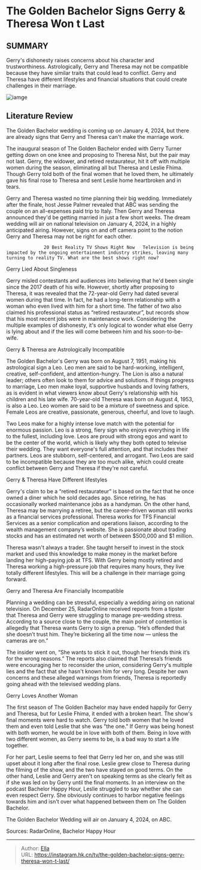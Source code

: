# The Golden Bachelor Signs Gerry &amp; Theresa Won t Last


## SUMMARY 



  Gerry&#39;s dishonesty raises concerns about his character and trustworthiness.   Astrologically, Gerry and Theresa may not be compatible because they have similar traits that could lead to conflict.   Gerry and Theresa have different lifestyles and financial situations that could create challenges in their marriage.  

![iamge](https://static1.srcdn.com/wordpress/wp-content/uploads/2024/01/scheduled-for-saturday-at-2_15-p-m-et-the-golden-bachelor_-signs-gerry-theresa-won-t-last.jpg)

## Literature Review
The Golden Bachelor wedding is coming up on January 4, 2024, but there are already signs that Gerry and Theresa can&#39;t make the marriage work.




The inaugural season of The Golden Bachelor ended with Gerry Turner getting down on one knee and proposing to Theresa Nist, but the pair may not last. Gerry, the widower, and retired restaurateur, hit it off with multiple women during the season, eliminating all but Theresa and Leslie Fhima. Though Gerry told both of the final women that he loved them, he ultimately gave his final rose to Theresa and sent Leslie home heartbroken and in tears.




Gerry and Theresa wasted no time planning their big wedding. Immediately after the finale, host Jesse Palmer revealed that ABC was sending the couple on an all-expenses paid trip to Italy. Then Gerry and Theresa announced they&#39;d be getting married in just a few short weeks. The dream wedding will air on national television on January 4, 2024, in a highly anticipated airing. However, signs on and off camera point to the notion Gerry and Theresa may not be right for each other.

                  20 Best Reality TV Shows Right Now   Television is being impacted by the ongoing entertainment industry strikes, leaving many turning to reality TV. What are the best shows right now?    


 Gerry Lied About Singleness 
          

Gerry misled contestants and audiences into believing that he&#39;d been single since the 2017 death of his wife. However, shortly after proposing to Theresa, it was revealed that the 72-year-old Gerry had dated several women during that time. In fact, he had a long-term relationship with a woman who even lived with him for a short time. The father of two also claimed his professional status as “retired restaurateur”, but records show that his most recent jobs were in maintenance work. Considering the multiple examples of dishonesty, it&#39;s only logical to wonder what else Gerry is lying about and if the lies will come between him and his soon-to-be-wife.






 Gerry &amp; Theresa are Astrologically Incompatible 
          

The Golden Bachelor&#39;s Gerry was born on August 7, 1951, making his astrological sign a Leo. Leo men are said to be hard-working, intelligent, creative, self-confident, and attention-hungry. The Lion is also a natural leader; others often look to them for advice and solutions. If things progress to marriage, Leo men make loyal, supportive husbands and loving fathers, as is evident in what viewers know about Gerry&#39;s relationship with his children and his late wife. 70-year-old Theresa was born on August 4, 1953, is also a Leo. Leo women are said to be a mixture of sweetness and spice. Female Leos are creative, passionate, generous, cheerful, and love to laugh.

Two Leos make for a highly intense love match with the potential for enormous passion. Leo is a strong, fiery sign who enjoys everything in life to the fullest, including love. Leos are proud with strong egos and want to be the center of the world, which is likely why they both opted to televise their wedding. They want everyone&#39;s full attention, and that includes their partners. Leos are stubborn, self-centered, and arrogant. Two Leos are said to be incompatible because they are too much alike, which could create conflict between Gerry and Theresa if they&#39;re not careful.






 Gerry &amp; Theresa Have Different lifestyles 
          

Gerry&#39;s claim to be a “retired restaurateur” is based on the fact that he once owned a diner which he sold decades ago. Since retiring, he has occasionally worked maintenance jobs as a handyman. On the other hand, Theresa may be marrying a retiree, but the career-driven woman still works as a financial services professional. Theresa works for TFS Financial Services as a senior complication and operations liaison, according to the wealth management company’s website. She is passionate about trading stocks and has an estimated net worth of between $500,000 and $1 million.

Theresa wasn&#39;t always a trader. She taught herself to invest in the stock market and used this knowledge to make money in the market before landing her high-paying job at TFS. With Gerry being mostly retired and Theresa working a high-pressure job that requires many hours, they live totally different lifestyles. This will be a challenge in their marriage going forward.






 Gerry and Theresa Are Financially Incompatible 
          

Planning a wedding can be stressful, especially a wedding airing on national television. On December 25, RadarOnline received reports from a tipster that Theresa and Gerry were struggling to manage pre-wedding stress. According to a source close to the couple, the main point of contention is allegedly that Theresa wants Gerry to sign a prenup. “He’s offended that she doesn’t trust him. They’re bickering all the time now — unless the cameras are on.” 

The insider went on, “She wants to stick it out, though her friends think it’s for the wrong reasons.” The reports also claimed that Theresa’s friends were encouraging her to reconsider the union, considering Gerry&#39;s multiple lies and the fact that she hasn&#39;t known him for very long. Despite her own concerns and these alleged warnings from friends, Theresa is reportedly going ahead with the televised wedding plans.






 Gerry Loves Another Woman 
          

The first season of The Golden Bachelor may have ended happily for Gerry and Theresa, but for Leslie Fhima, it ended with a broken heart. The show&#39;s final moments were hard to watch. Gerry told both women that he loved them and even told Leslie that she was &#34;the one.&#34; If Gerry was being honest with both women, he would be in love with both of them. Being in love with two different women, as Gerry seems to be, is a bad way to start a life together.

For her part, Leslie seems to feel that Gerry led her on, and she was still upset about it long after the final rose. Leslie grew close to Theresa during the filming of the show, and the two have stayed on good terms. On the other hand, Leslie and Gerry aren&#39;t on speaking terms as she clearly felt as if she was led on by Gerry until the final moments. In an interview on the podcast Bachelor Happy Hour, Leslie struggled to say whether she can even respect Gerry. She obviously continues to harbor negative feelings towards him and isn&#39;t over what happened between them on The Golden Bachelor.






The Golden Bachelor Wedding will air on January 4, 2024, on ABC.




Sources: RadarOnline, Bachelor Happy Hour



---

> Author: [Ella](https://instagram.hk.cn/)  
> URL: https://instagram.hk.cn/tv/the-golden-bachelor-signs-gerry-theresa-won-t-last/  

